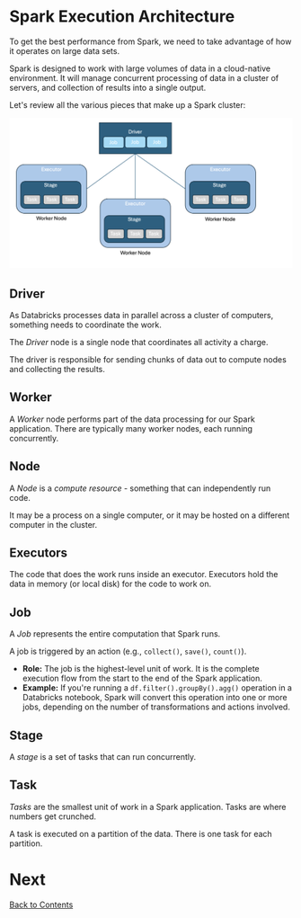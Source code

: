 # Spark Execution Architecture

To get the best performance from Spark, we need to take advantage of how it operates on large data sets.

Spark is designed to work with large volumes of data in a cloud-native environment. It will manage concurrent processing of data in a cluster of servers, and collection of results into a single output.

Let's review all the various pieces that make up a Spark cluster:

![Spark execution architecture](/images/executors.png)


## Driver
As Databricks processes data in parallel across a cluster of computers, something needs to coordinate the work.

The _Driver_ node is a single node that coordinates all activity a charge. 

The driver is responsible for sending chunks of data out to compute nodes and collecting the results.

## Worker
A _Worker_ node performs part of the data processing for our Spark application. There are typically many worker nodes, each running concurrently.

## Node
A _Node_ is a _compute resource_ - something that can independently run code. 

It may be a process on a single computer, or it may be hosted on a different computer in the cluster. 

## Executors
The code that does the work runs inside an executor. Executors hold the data in memory (or local disk) for the code to work on. 

## Job
A _Job_ represents the entire computation that Spark runs. 

A job is triggered by an action (e.g., `collect()`, `save()`, `count()`).

- **Role:** The job is the highest-level unit of work. It is the complete execution flow from the start to the end of the Spark application.
- **Example:** If you're running a `df.filter().groupBy().agg()` operation in a Databricks notebook, Spark will convert this operation into one or more jobs, depending on the number of transformations and actions involved.

## Stage  
A _stage_ is a set of tasks that can run concurrently. 

## Task
_Tasks_ are the smallest unit of work in a Spark application. Tasks are where numbers get crunched. 

A task is executed on a partition of the data. There is one task for each partition.

# Next
[Back to Contents](/contents.md)
